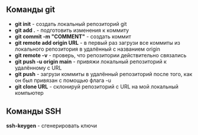 ## Команды git  
- **git init** - создать локальный репозиторий git  
- **git add .** - подготовить изменения к коммиту  
- **git commit -m "COMMENT"** - создать коммит  
- **git remote add origin URL** - в первый раз загрузи все коммиты из локального репозитория в удалённый с названием origin  
- **git remote -v** - проверь, что репозитории действительно связались  
- **git push -u origin main** - привяжи локальный репозиторий к удалённому с URL  
- **git push** - загрузи коммиты в удалённый репозиторий после того, как он был привязан с помощью флага -u  
- **git clone URL** - склонируй репозиторий с URL на мой локальный компьютер  

## Команды SSH  
**ssh-keygen** - сгенерировать ключи  
